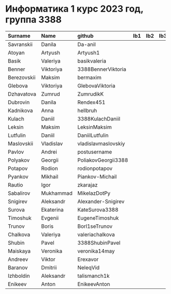 # Информатика 1 курс 2023 год, группа 3388

| Surname     | Name      | github              | lb1   | lb2   | lb3   |
|:------------|:----------|:--------------------|:------|:------|:------|
| Savranskii  | Danila    | Da-anil             |       |       |       |
| Atoyan      | Artyush   | Artyush1            |       |       |       |
| Basik       | Valeriya  | basikvaleria        |       |       |       |
| Benner      | Viktoriya | 3388BennerViktoria  |       |       |       |
| Berezovskii | Maksim    | bermaxim            |       |       |       |
| Glebova     | Viktoriya | GlebovaViktoria     |       |       |       |
| Dzhavatova  | Zumrud    | ZumrudikK           |       |       |       |
| Dubrovin    | Danila    | Rendex451           |       |       |       |
| Kadnikova   | Anna      | hellbruh            |       |       |       |
| Kulach      | Daniil    | 3388KulachDaniil    |       |       |       |
| Leksin      | Maksim    | LeksinMaksim        |       |       |       |
| Lutfulin    | Daniil    | DaniilLutfulin      |       |       |       |
| Maslovskii  | Vladislav | vladislavmaslovskiy |       |       |       |
| Pavlov      | Andrei    | postusername        |       |       |       |
| Polyakov    | Georgii   | PoliakovGeorgii3388 |       |       |       |
| Potapov     | Rodion    | rodionpotapov       |       |       |       |
| Pyankov     | Mikhail   | Piankov-Michail     |       |       |       |
| Rautio      | Igor      | zkarajaz            |       |       |       |
| Sabalirov   | Mukhammad | MikelazDotPy        |       |       |       |
| Snigirev    | Aleksandr | Alexander-Snigirev  |       |       |       |
| Surova      | Ekaterina | KateSurova3388      |       |       |       |
| Timoshuk    | Evgenii   | EugeneTimoshuk      |       |       |       |
| Trunov      | Boris     | Borl1seTrunov       |       |       |       |
| Chalkova    | Valeriya  | valeriachalkova     |       |       |       |
| Shubin      | Pavel     | 3388ShubinPavel     |       |       |       |
| Maiskaya    | Veronika  | veronika14may       |       |       |       |
| Andreev     | Viktor    | Erexavor            |       |       |       |
| Baranov     | Dmitrii   | NeleqVid            |       |       |       |
| Izhboldin   | Aleksandr | talismanch1k        |       |       |       |
| Enikeev     | Anton     | EnikeevAnton        |       |       |       |
